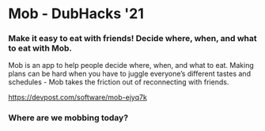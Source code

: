 # Mob - DubHacks '21
### Make it easy to eat with friends! Decide where, when, and what to eat with Mob. 

Mob is an app to help people decide where, when, and what to eat. Making plans can be hard when you have to juggle everyone’s different tastes and schedules - Mob takes the friction out of reconnecting with friends.

https://devpost.com/software/mob-ejyq7k

### Where are we mobbing today?

